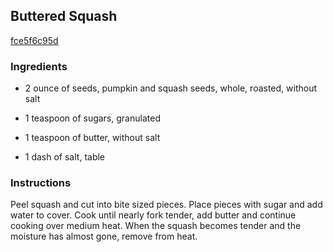 ## Buttered Squash

[fce5f6c95d](http://www.food.com/recipe/buttered-squash-501010)

### Ingredients

 - 2 ounce of seeds, pumpkin and squash seeds, whole, roasted, without salt

 - 1 teaspoon of sugars, granulated

 - 1 teaspoon of butter, without salt

 - 1 dash of salt, table

### Instructions

Peel squash and cut into bite sized pieces. Place pieces with sugar and add water to cover. Cook until nearly fork tender, add butter and continue cooking over medium heat. When the squash becomes tender and the moisture has almost gone, remove from heat.